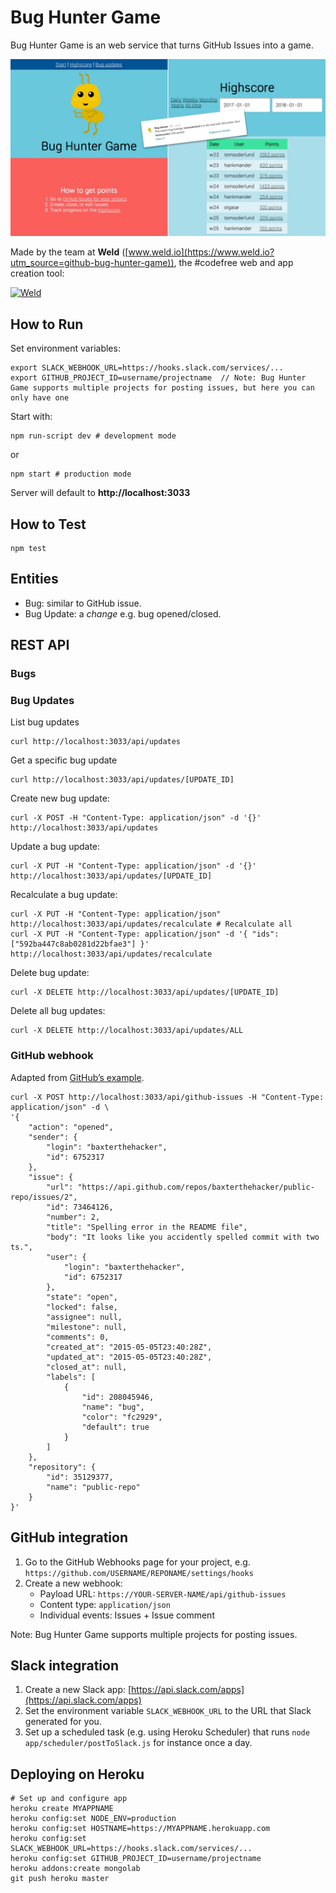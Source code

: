 # Bug Hunter Game

Bug Hunter Game is an web service that turns GitHub Issues into a game.

![Bug Hunter Game](resources/example.jpg)

Made by the team at **Weld** ([www.weld.io](https://www.weld.io?utm_source=github-bug-hunter-game)), the #codefree web and app creation tool:

[![Weld](https://s3-eu-west-1.amazonaws.com/weld-social-and-blog/gif/weld_explained.gif)](https://www.weld.io?utm_source=github-bug-hunter-game)


## How to Run

Set environment variables:

	export SLACK_WEBHOOK_URL=https://hooks.slack.com/services/...
	export GITHUB_PROJECT_ID=username/projectname  // Note: Bug Hunter Game supports multiple projects for posting issues, but here you can only have one

Start with:

	npm run-script dev # development mode

or

	npm start # production mode

Server will default to **http://localhost:3033**


## How to Test

	npm test


## Entities

* Bug: similar to GitHub issue.
* Bug Update: a _change_ e.g. bug opened/closed.


## REST API

### Bugs

### Bug Updates

List bug updates

	curl http://localhost:3033/api/updates

Get a specific bug update

	curl http://localhost:3033/api/updates/[UPDATE_ID]

Create new bug update:

	curl -X POST -H "Content-Type: application/json" -d '{}' http://localhost:3033/api/updates

Update a bug update:

	curl -X PUT -H "Content-Type: application/json" -d '{}' http://localhost:3033/api/updates/[UPDATE_ID]

Recalculate a bug update:

	curl -X PUT -H "Content-Type: application/json" http://localhost:3033/api/updates/recalculate # Recalculate all
	curl -X PUT -H "Content-Type: application/json" -d '{ "ids": ["592ba447c8ab0281d22bfae3"] }' http://localhost:3033/api/updates/recalculate

Delete bug update:

	curl -X DELETE http://localhost:3033/api/updates/[UPDATE_ID]

Delete all bug updates:

	curl -X DELETE http://localhost:3033/api/updates/ALL

### GitHub webhook

Adapted from [GitHub’s example](https://developer.github.com/v3/activity/events/types/#issuesevent).

	curl -X POST http://localhost:3033/api/github-issues -H "Content-Type: application/json" -d \
	'{
		"action": "opened",
		"sender": {
			"login": "baxterthehacker",
			"id": 6752317
		},
		"issue": {
			"url": "https://api.github.com/repos/baxterthehacker/public-repo/issues/2",
			"id": 73464126,
			"number": 2,
			"title": "Spelling error in the README file",
			"body": "It looks like you accidently spelled commit with two ts.",
			"user": {
				"login": "baxterthehacker",
				"id": 6752317
			},
			"state": "open",
			"locked": false,
			"assignee": null,
			"milestone": null,
			"comments": 0,
			"created_at": "2015-05-05T23:40:28Z",
			"updated_at": "2015-05-05T23:40:28Z",
			"closed_at": null,
			"labels": [
				{
					"id": 208045946,
					"name": "bug",
					"color": "fc2929",
					"default": true
				}
			]
		},
		"repository": {
			"id": 35129377,
			"name": "public-repo"
		}
	}'


## GitHub integration

1. Go to the GitHub Webhooks page for your project, e.g. `https://github.com/USERNAME/REPONAME/settings/hooks`
2. Create a new webhook:
	* Payload URL: `https://YOUR-SERVER-NAME/api/github-issues`
	* Content type: `application/json`
	* Individual events: Issues + Issue comment

Note: Bug Hunter Game supports multiple projects for posting issues.

## Slack integration

1. Create a new Slack app: [https://api.slack.com/apps](https://api.slack.com/apps)
2. Set the environment variable `SLACK_WEBHOOK_URL` to the URL that Slack generated for you.
3. Set up a scheduled task (e.g. using Heroku Scheduler) that runs `node app/scheduler/postToSlack.js` for instance once a day.


## Deploying on Heroku

	# Set up and configure app
	heroku create MYAPPNAME
	heroku config:set NODE_ENV=production
	heroku config:set HOSTNAME=https://MYAPPNAME.herokuapp.com
	heroku config:set SLACK_WEBHOOK_URL=https://hooks.slack.com/services/...
	heroku config:set GITHUB_PROJECT_ID=username/projectname
	heroku addons:create mongolab
	git push heroku master
